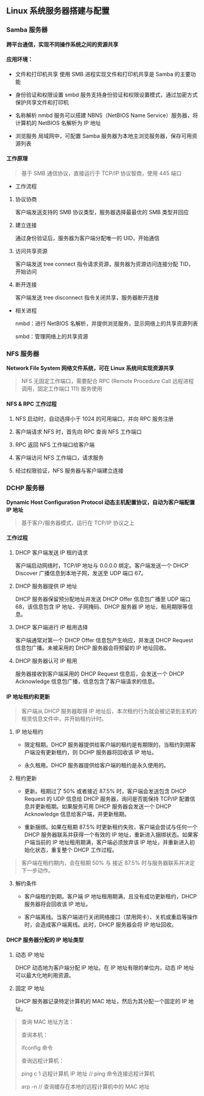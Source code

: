 ## Linux 系统服务器搭建与配置

### Samba 服务器

**跨平台通信，实现不同操作系统之间的资源共享**

#### 应用环境：

* 文件和打印机共享
	使用 SMB 进程实现文件和打印机共享是 Samba 的主要功能

* 身份验证和权限设置
	smbd 服务支持身份验证和权限设置模式，通过加密方式保护共享文件和打印机

* 名称解析
	nmbd 服务可以搭建 NBNS（NetBIOS Name Service）服务器，将计算机的 NetBIOS 名解析为 IP 地址

* 浏览服务
	局域网中，可配置 Samba 服务器为本地主浏览服务器，保存可用资源列表

#### 工作原理

> 基于 SMB 通信协议，直接运行于 TCP/IP 协议智商，使用 445 端口

* 工作流程
	
1. 协议协商

	客户端发送支持的 SMB 协议类型，服务器选择最最优的 SMB 类型并回应

2. 建立连接

	通过身份验证后，服务器为客户端分配唯一的 UID，开始通信

3. 访问共享资源

	客户端发送 tree connect 指令请求资源，服务器为资源访问连接分配 TID，开始访问

4. 断开连接

	客户端发送 tree disconnect 指令关闭共享，服务器断开连接

* 相关进程

	nmbd：进行 NetBIOS 名解析，并提供浏览服务，显示网络上的共享资源列表

	smbd：管理网络上的共享资源

### NFS 服务器

**Network File System 网络文件系统，可在 Linux 系统间实现资源共享**

> NFS 无固定工作端口，需要配合 RPC (Remote Procedure Call 远程进程调用，固定工作端口 111) 服务使用

#### NFS & RPC 工作过程

1. NFS 启动时，自动选择小于 1024 的可用端口，并向 RPC 服务注册

2. 客户端请求 NFS 时，首先向 RPC 查询 NFS 工作端口

3. RPC 返回 NFS 工作端口给客户端

4. 客户端访问 NFS 工作端口，请求服务

5. 经过权限验证，NFS 服务器与客户端建立连接

### DCHP 服务器

**Dynamic Host Configuration Protocol 动态主机配置协议，自动为客户端配置 IP 地址**

> 基于客户/服务器模式，运行在 TCP/IP 协议之上

#### 工作过程

1. DHCP 客户端发送 IP 租约请求
	
	客户端启动网络时，TCP/IP 地址与 0.0.0.0 绑定。客户端发送一个 DHCP Discover 广播信息到本地子网，发送至 UDP 端口 67。

2. DHCP 服务器提供 IP 地址

	DHCP 服务器保留预分配地址并发送 DHCP Offer 信息包广播至 UDP 端口 68，该信息包含 IP 地址、子网掩码、DHCP 服务器 IP 地址、租用期限等信息。

3. DHCP 客户端进行 IP 租用选择

	客户端通常对第一个 DHCP Offer 信息包产生响应，并发送 DHCP Request 信息包广播。未被采用的 DHCP 服务器会将预留的 IP 地址回收。

4. DHCP 服务器认可 IP 租用

	服务器接收到客户端采用的 DHCP Request 信息后，会发送一个 DHCP Acknowledge 信息包广播，信息包含了客户端请求的信息。

#### IP 地址租约和更新

> 客户端从 DHCP 服务器取得 IP 地址后，本次租约行为就会被记录到主机的租赁信息文件中，并开始租约计时。

1. IP 地址租约
	
	* 限定租期。DHCP 服务器提供给客户端的租约是有期限的，当租约到期客户端没有更新租约，则 DCHP 服务器将回收该 IP 地址。

	* 永久租用。DHCP 服务器提供给客户端的租约是永久使用的。

2. 租约更新

	* 更新。租期过了 50% 或者接近 87.5% 时，客户端会发送包含 DHCP Request 的 UDP 信息给 DHCP 服务器，询问是否能保持 TCP/IP 配置信息并更新租期。如果服务可用 DHCP 服务器会发送一个 DHCP Acknowledge 信息给客户端，并更新租期。

	* 重新捆绑。如果在租期 87.5% 时更新租约失败，客户端会尝试与任何一个 DHCP 服务器联系并获得一个有效的 IP 地址，重新进入捆绑状态。如果客户端当前的 IP 地址租用期满，客户端必须放弃该 IP 地址，并重新进入初始化状态，重复整个 DHCP 工作过程。

> 客户端在租约期内，会在租期 50% 与 接近 87.5% 时与服务器联系并决定下一步动作。 

3. 解约条件

	* 客户端租约到期。客户端 IP 地址租用期满，且没有成功更新租约，DHCP 服务器将会回收该 IP 地址。

	* 客户端离线。当客户端进行关闭网络接口（禁用网卡）、关机或重启等操作时，会造成客户端离线。此时，DHCP 服务器会将 IP 地址回收。

#### DHCP 服务器分配的 IP 地址类型

1. 动态 IP 地址

	DHCP 动态地为客户端分配 IP 地址。在 IP 地址有限的单位内，动态 IP 地址可以最大化地利用资源。

2. 固定 IP 地址

	DHCP 服务器记录特定计算机的 MAC 地址，然后为其分配一个固定的 IP 地址。

> 查询 MAC 地址方法：
> 
> 查询本机：
> 
> ifconfig 命令
> 
> 查询远程计算机：
> 
> ping c 1 远程计算机 IP 地址 		// ping 命令连接远程计算机
> 
> arp -n 							// 查询缓存在本地的远程计算机中的 MAC 地址